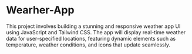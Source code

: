 # Wearher-App
This project involves building a stunning and responsive weather app UI using JavaScript and Tailwind CSS. The app will display real-time weather data for user-specified locations, featuring dynamic elements such as temperature, weather conditions, and icons that update seamlessly.
